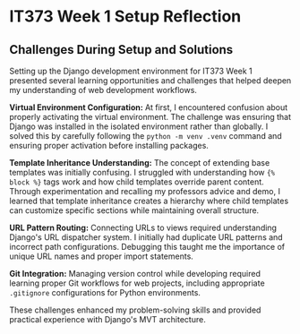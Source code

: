 # IT373 Week 1 Setup Reflection

## Challenges During Setup and Solutions

Setting up the Django development environment for IT373 Week 1 presented several learning opportunities and challenges that helped deepen my understanding of web development workflows.

**Virtual Environment Configuration:**
At first, I encountered confusion about properly activating the virtual environment. The challenge was ensuring that Django was installed in the isolated environment rather than globally. I solved this by carefully following the `python -m venv .venv` command and ensuring proper activation before installing packages.

**Template Inheritance Understanding:**
The concept of extending base templates was initially confusing. I struggled with understanding how `{% block %}` tags work and how child templates override parent content. Through experimentation and recalling my professors advice and demo, I learned that template inheritance creates a hierarchy where child templates can customize specific sections while maintaining overall structure.

**URL Pattern Routing:**
Connecting URLs to views required understanding Django's URL dispatcher system. I initially had duplicate URL patterns and incorrect path configurations. Debugging this taught me the importance of unique URL names and proper import statements.

**Git Integration:**
Managing version control while developing required learning proper Git workflows for web projects, including appropriate `.gitignore` configurations for Python environments.

These challenges enhanced my problem-solving skills and provided practical experience with Django's MVT architecture.
